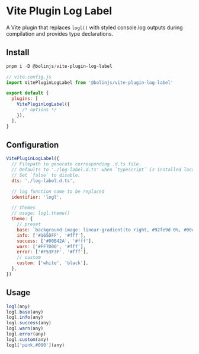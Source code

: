 # Vite Plugin Log Label

A Vite plugin that replaces `logl()` with styled console.log outputs during compilation and provides type declarations.

## Install

```powershell
pnpm i -D @bolinjs/vite-plugin-log-label
```

```javascript
// vite.config.js
import VitePluginLogLabel from '@bolinjs/vite-plugin-log-label'

export default {
  plugins: [
    VitePluginLogLabel({
      /* options */
    }),
  ],
}
```

## Configuration

```javascript
VitePluginLogLabel({
  // Filepath to generate corresponding .d.ts file.
  // Defaults to './log-label.d.ts' when `typescript` is installed locally.
  // Set `false` to disable.
  dts: './log-label.d.ts',

  // log function name to be replaced
  identifier: 'logl',

  // themes
  // usage: logl.theme()
  theme: {
    // preset
    base: `background-image: linear-gradient(to right, #92fe9d 0%, #00c9ff 100%);color:#000;padding:2px 5px;border-radius:4px;`,
    info: ['#165DFF', '#fff'],
    success: ['#00B42A', '#fff'],
    warn: ['#FF7D00', '#fff'],
    error: ['#F53F3F', '#fff'],
    // custom
    custom: ['white', 'black'],
  },
})
```

## Usage

```javascript
logl(any)
logl.base(any)
logl.info(any)
logl.success(any)
logl.warn(any)
logl.error(any)
logl.custom(any)
logl['pink,#000'](any)
```
